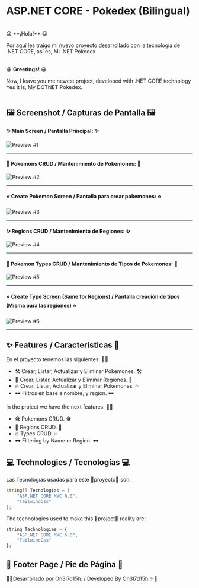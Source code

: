 
# ASP.NET CORE - Pokedex (Bilingual)

<br>
😀 **¡Hola!** 😀

Por aquí les traigo mi nuevo proyecto desarrollado con la tecnología
de .NET CORE, así es, Mi .NET Pokedex
<br><br>

😀 **Greetings!** 😀

Now, I leave you me newest project, developed with .NET CORE technology
Yes it is, My DOTNET Pokedex.
<br><br>

## 🖼 Screenshot / Capturas de Pantalla 🖼

#### ✨ Main Screen / Pantalla Principal: ✨
![Preview #1](https://i.ibb.co/Qn48P3L/preview1.png)

---

#### 🎇 Pokemons CRUD / Mantenimiento de Pokemones: 🎇
![Preview #2](https://i.ibb.co/vj51R2r/preview2.png)

---

#### ⭐ Create Pokemon Screen / Pantalla para crear pokemones: ⭐
![Preview #3](https://i.ibb.co/DbprxYw/preview3.png)

---

#### ✨ Regions CRUD / Mantenimiento de Regiones: ✨
![Preview #4](https://i.ibb.co/CmMcTZt/preview4.png)

---

#### 🎇 Pokemon Types CRUD / Mantenimiento de Tipos de Pokemones: 🎇
![Preview #5](https://i.ibb.co/BP8Wwzw/preview5.png)

---

#### ⭐ Create Type Screen (Same for Regions) / Pantalla creación de tipos (Misma para las regiones) ⭐
![Preview #6](https://i.ibb.co/McCSQ4d/preview6.png)

---
## ✨ Features / Características 🌟

En el proyecto tenemos las siguientes: 🌟🌟

- 🛠 Crear, Listar, Actualizar y Eliminar Pokemones. 🛠
- 🌇 Crear, Listar, Actualizar y Eliminar Regiones. 🌇
- 🔥 Crear, Listar, Actualizar y Eliminar Pokemones. 💦
- 🕶 Filtros en base a nombre, y región. 🕶

In the project we have the next features: 🌟🌟

- 🛠 Pokemons CRUD. 🛠
- 🌇 Regions CRUD. 🌇
- 🔥 Types CRUD. 💦
- 🕶 Filtering by Name or Region. 🕶


## 💻 Technologies / Tecnologías 💻

Las Tecnologías usadas para este 👷proyecto👷 son:

```csharp
string[] Tecnologías = {
    "ASP.NET CORE MVC 6.0", 
    "TailwindCss"
};
```

The technologies used to make this 👷project👷 reality are:

```js
string Technologies = {
    "ASP.NET CORE MVC 6.0", 
    "TailwindCss"
};
```


## 👣 Footer Page / Pie de Página 👣


🌟✨Desarrollado por On3l7d15h. / Developed By On3l7d15h.✨🌟
